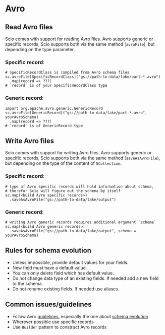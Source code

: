 # Avro

## Read Avro files

Scio comes with support for reading Avro files. Avro supports generic or specific records, Scio supports both via the same method (`avroFile`), but depending on the type parameter.

### Specific record:

```
# SpecificRecordClass is compiled from Avro schema files
sc.avroFile[SpecificRecordClass]("gs://path-to-data/lake/part-*.avro")
  .map(record => ???)
# `record` is of your SpecificRecordClass type
```

### Generic record:

```
import org.apache.avro.generic.GenericRecord
sc.avroFile[GenericRecord]("gs://path-to-data/lake/part-*.avro", yourAvroSchema)
  .map(record => ???)
# `record` is of GenericRecord type
```

## Write Avro files

Scio comes with support for writing Avro files. Avro supports generic or specific records, Scio supports both via the same method (`saveAsAvroFile`), but depending on the type of the content of `SCollection`.

### Specific record:

```
# type of Avro specific records will hold information about schema,
# therefor Scio will figure out the schema by itself
sc.map(<build Avro specific records>)
  .saveAsAvroFile("gs://path-to-data/lake/output")
```

### Generic record:

```
# writing Avro generic records requires additional argument `schema`
sc.map(<build Avro generic records>)
  .saveAsAvroFile("gs://path-to-data/lake/output", schema = yourAvroSchema)
```

## Rules for schema evolution

* Unless impossible, provide default values for your fields.
* New field must have a default value.
* You can only delete field which has default value.
* Do not change data type of an existing fields. If needed add a new field to the schema.
* Do not rename existing fields. If needed use aliases.

## Common issues/guidelines

* Follow Avro [guidelines](https://avro.apache.org/docs/current/spec.html), especially the one about [schema evolution](http://avro.apache.org/docs/current/spec.html#Schema+Resolution)
* Wherever possible use specific records
* Use `Builder` pattern to construct Avro records
